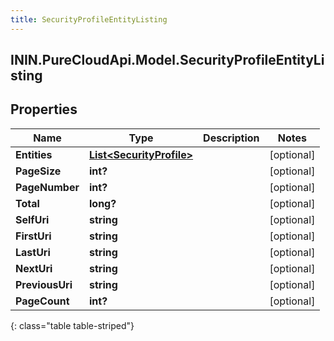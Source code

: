 ```yaml
---
title: SecurityProfileEntityListing
---
```

## ININ.PureCloudApi.Model.SecurityProfileEntityListing

## Properties

|Name | Type | Description | Notes|
|------------ | ------------- | ------------- | -------------|
| **Entities** | [**List&lt;SecurityProfile&gt;**](SecurityProfile.html) |  | [optional] |
| **PageSize** | **int?** |  | [optional] |
| **PageNumber** | **int?** |  | [optional] |
| **Total** | **long?** |  | [optional] |
| **SelfUri** | **string** |  | [optional] |
| **FirstUri** | **string** |  | [optional] |
| **LastUri** | **string** |  | [optional] |
| **NextUri** | **string** |  | [optional] |
| **PreviousUri** | **string** |  | [optional] |
| **PageCount** | **int?** |  | [optional] |
{: class="table table-striped"}


